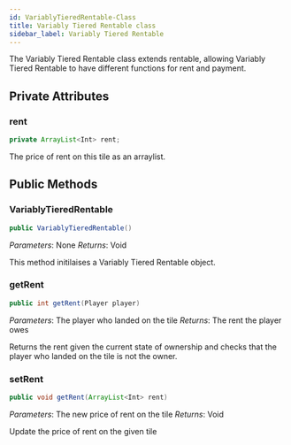 ```yaml
---
id: VariablyTieredRentable-Class
title: Variably Tiered Rentable class
sidebar_label: Variably Tiered Rentable
---
```


The Variably Tiered Rentable class extends rentable, allowing Variably Tiered Rentable to have different functions for rent and payment.

## Private Attributes
### rent
```java
private ArrayList<Int> rent;
```
The price of rent on this tile as an arraylist.

## Public Methods
### VariablyTieredRentable
```java
public VariablyTieredRentable()
```
*Parameters*: None
*Returns*: Void

This method initilaises a Variably Tiered Rentable object.

### getRent
```java
public int getRent(Player player)
```
*Parameters*: The player who landed on the tile
*Returns*: The rent the player owes

Returns the rent given the current state of ownership and checks that the player who landed on the tile is not the owner.

### setRent
```java
public void getRent(ArrayList<Int> rent)
```
*Parameters*: The new price of rent on the tile
*Returns*: Void

Update the price of rent on the given tile